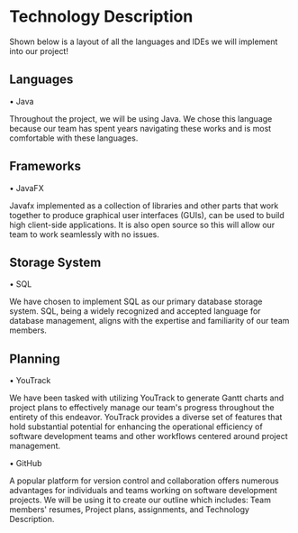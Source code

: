 # Technology Description
Shown below is a layout of all the languages and IDEs we will implement into our project!

## Languages
 • Java 
 
Throughout the project, we will be using Java. We chose this language because our team has spent years navigating these works and is most comfortable with these languages.

## Frameworks
 • JavaFX
 
Javafx implemented as a collection of libraries and other parts that work together to produce graphical user interfaces (GUIs), can be used to build high client-side applications. 
It is also open source so this will allow our team to work seamlessly with no issues.

## Storage System
 • SQL
 
We have chosen to implement SQL as our primary database storage system. SQL, being a widely recognized and accepted language for database management, aligns with the expertise and familiarity of our team members.

## Planning
 • YouTrack
 
We have been tasked with utilizing YouTrack to generate Gantt charts and project plans to effectively manage our team's progress throughout the entirety of this endeavor. YouTrack provides a diverse set of features that hold substantial potential for enhancing the operational efficiency of software development teams and other workflows centered around project management.

 • GitHub
 
A popular platform for version control and collaboration offers numerous advantages for individuals and teams working on software development projects. We will be using it to create our outline which includes: Team members' resumes, Project plans, assignments, and Technology Description.

